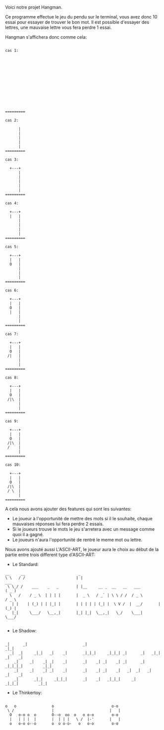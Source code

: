 Voici notre projet Hangman.

Ce programme effectue le jeu du pendu sur le terminal, vous avez donc 10 essai pour essayer de trouver le bon mot.
Il est possible d'essayer des lettres, une mauvaise lettre vous fera perdre 1 essai.

Hangman s'affichera donc comme cela:
```console

cas 1:








         
         

         
         
=========

cas 2:
         
      |  
      |  
      |  
      |  
      |  
=========

cas 3:

  +---+  
      |  
      |  
      |  
      |  
      |  
=========

cas 4:

  +---+  
  |   |  
      |  
      |  
      |  
      |  
=========

cas 5:

  +---+  
  |   |  
  O   |  
      |  
      |  
      |  
=========

cas 6:

  +---+  
  |   |  
  O   |  
  |   |  
      |  
      |  
=========

cas 7:

  +---+  
  |   |  
  O   |  
 /|   |  
      |  
      |  
=========

cas 8:

  +---+  
  |   |  
  O   |  
 /|\  |  
      |  
      |  
=========

cas 9:

  +---+  
  |   |  
  O   |  
 /|\  |  
 /    |  
      |  
=========

cas 10:

  +---+  
  |   |  
  O   |  
 /|\  |  
 / \  |  
      |  
=========
```

A cela nous avons ajouter des features qui sont les suivantes:
- Le joueur à l'opportunité de mettre des mots si il le souhaite, chaque mauvaises réponses lui fera perdre 2 essais.
- Si le joueurs trouve le mots le jeu s'arretera avec un message comme quoi il a gagné.
- Le joueurs n'aura l'opportunité de rentré le meme mot ou lettre.

Nous avons ajouté aussi L'ASCII-ART, le joueur aura le choix au début de la partie entre trois different type d'ASCII-ART:
- Le Standard:
```console
__     __                        _                                           
\ \   / /                       | |                                    ___   
 \ \_/ /    ___    _   _        | |__     __ _  __   __   ___         ( _ )  
  \   /    / _ \  | | | |       |  _ \   / _` | \ \ / /  / _ \        / _ \  
   | |    | (_) | | |_| |       | | | | | (_| |  \ V /  |  __/       | (_) | 
   |_|     \___/   \__,_|       |_| |_|  \__,_|   \_/    \___|        \___/   
                                                                             
```

- Le Shadow:
```console

_|      _|                         _|                                            _|_|   
  _|  _|     _|_|   _|    _|       _|_|_|     _|_|_| _|      _|   _|_|         _|    _| 
    _|     _|    _| _|    _|       _|    _| _|    _| _|      _| _|_|_|_|         _|_|   
    _|     _|    _| _|    _|       _|    _| _|    _|   _|  _|   _|             _|    _| 
    _|       _|_|     _|_|_|       _|    _|   _|_|_|     _|       _|_|_|         _|_|   
```

- Le Thinkertoy:
```console

o   o                o                          o-o  
 \ /                 |                         |   | 
  O   o-o o  o       O--o  oo  o   o o-o        o-o  
  |   | | |  |       |  | | |   \ /  |-'       |   | 
  o   o-o o--o       o  o o-o-   o   o-o        o-o  

```